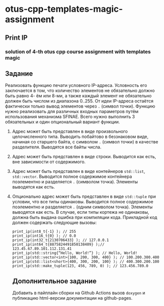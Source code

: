 # otus-cpp-templates-magic-assignment
## Print IP
### solution of 4-th otus cpp course assignment with templates magic

## Задание
Реализовать функцию печати условного IP-адреса.
Условность его заключается в том, что количество элементов не обязательно должно быть равно 4-
ём или 8-ми, а также каждый элемент не обязательно должен быть числом из диапазона 0..255. От
идеи IP-адреса остаётся фактически только вывод элементов через `.` (символ точки).
Функцию нужно реализовать для различных входных параметров путём использования механизма
SFINAE. Всего нужно выполнить 3 обязательных и один опциональный вариант функции.
1. Адрес может быть представлен в виде произвольного целочисленного типа. Выводить
   побайтово в беззнаковом виде, начиная со старшего байта, с символом ` . ` (символ точки)
   в качестве разделителя. Выводятся все байты числа.
2. Адрес может быть представлен в виде строки. Выводится как есть, вне зависимости от
   содержимого.
3. Адрес может быть представлен в виде контейнеров ` std::list `, ` std::vector `.
   Выводится полное содержимое контейнера поэлементно и разделяется `.` (символом
   точка). Элементы выводятся как есть.
4. Опционально адрес может быть представлен в виде ` std::tuple ` при условии, что все
   типы одинаковы. Выводится полное содержимое поэлементно и разделяется `.` (одним
   символом точка). Элементы выводятся как есть. В случае, если типы кортежа не одинаковы,
   должна быть выдана ошибка при компиляции кода.
   Прикладной код должен содержать следующие вызовы:
   ```code
   print_ip(int8_t{-1} ); // 255
   print_ip(int16_t{0} ); // 0.0
   print_ip(int32_t{2130706433} ); // 127.0.0.1
   print_ip(int64_t{8875824491850138409} );// 123.45.67.89.101.112.131.41
   print_ip(std::string{“Hello, World!”} ); // Hello, World!
   print_ip(std::vector<int>{100, 200, 300, 400} ); // 100.200.300.400
   print_ip(std::list<short>{400, 300, 200, 100} ); // 400.300.200.100
   print_ip(std::make_tuple(123, 456, 789, 0) ); // 123.456.789.0
   ```   
   

   ## Дополнительное задание
   Добавить в пайплайн сборки на Github Actions вызов `doxygen` и публикацию html-версии
   документации на github-pages.
